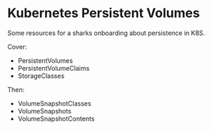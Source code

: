 # Kubernetes Persistent Volumes

Some resources for a sharks onboarding about persistence in K8S.

Cover:
* PersistentVolumes
* PersistentVolumeClaims
* StorageClasses

Then:
* VolumeSnapshotClasses
* VolumeSnapshots
* VolumeSnapshotContents
